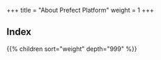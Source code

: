 +++
title = "About Prefect Platform"
weight = 1
+++

## Index

{{% children sort="weight" depth="999" %}}

